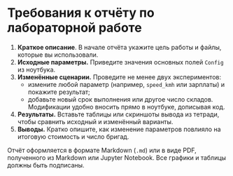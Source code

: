 # Требования к отчёту по лабораторной работе

1. **Краткое описание**. В начале отчёта укажите цель работы и файлы, которые вы использовали.
2. **Исходные параметры.** Приведите значения основных полей `Config` из ноутбука.
3. **Изменённые сценарии.** Проведите не менее двух экспериментов:
   - измените любой параметр (например, `speed_kmh` или зарплаты) и покажите результат;
   - добавьте новый срок выполнения или другое число складов.
   Модификации удобно вносить прямо в ноутбуке, дописывая код.
4. **Результаты.** Вставьте таблицы или скриншоты вывода из тетради, чтобы сравнить исходный и изменённый варианты.
5. **Выводы.** Кратко опишите, как изменение параметров повлияло на итоговую стоимость и число бригад.

Отчёт оформляется в формате Markdown (`.md`) или в виде PDF, полученного из Markdown или Jupyter Notebook. Все графики и таблицы должны быть подписаны.
